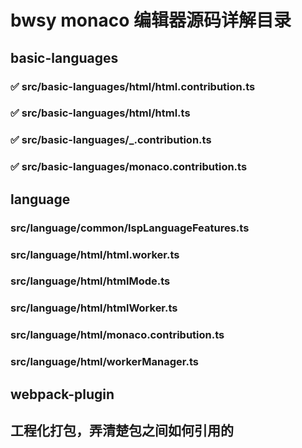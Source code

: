 # bwsy monaco 编辑器源码详解目录
## basic-languages
### ✅ src/basic-languages/html/html.contribution.ts
### ✅ src/basic-languages/html/html.ts
### ✅ src/basic-languages/_.contribution.ts
### ✅ src/basic-languages/monaco.contribution.ts

## language
### src/language/common/lspLanguageFeatures.ts
### src/language/html/html.worker.ts
### src/language/html/htmlMode.ts
### src/language/html/htmlWorker.ts
### src/language/html/monaco.contribution.ts
### src/language/html/workerManager.ts

## webpack-plugin

## 工程化打包，弄清楚包之间如何引用的
